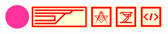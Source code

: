 <!--
<span>
  <img src="c.svg" width="50" height="50">
  <img src="cplusplus.svg" width="50" height="50">
  <img src="gnubash.svg" width="50" height="50">
  <img src="latex.svg" width="50" height="50">
  <img src="markdown.svg" width="50" height="50">
  <img src="python.svg" width="50" height="50">
<span/>
<br/>
<span>
  <img src="github.svg" width="50" height="50">
  <img src="notion.svg" width="50" height="50">
  <img src="slack.svg" width="50" height="50">
  <img src="ubuntu.svg" width="50" height="50">
  <img src="visualstudiocode.svg" width="50" height="50">
<span/>
-->


<img src="shagyeong.png"  width="75" height="75">
<img src="shagyeongs.png" height="75">
<img src="TTTT.png"       width="75" height="75">
<img src="TTDT.png"       width="75" height="75">
<img src="TPDT.png"       width="75" height="75">
